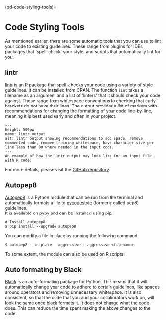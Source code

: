 (pd-code-styling-tools)=
# Code Styling Tools

As mentioned earlier, there are some automatic tools that you can use to lint your code to existing guidelines. These range from plugins for IDEs packages that 'spell-check' your style, and scripts that automatically lint for you.

## lintr

[lintr](https://cran.r-project.org/web/packages/lintr/lintr.pdf) is an R package that spell-checks your code using a variety of style guidelines.  It can be installed from CRAN. The function `lint` takes a filename as an argument and a list of 'linters' that it should check your code against. These range from whitespace conventions to checking that curly brackets do not have their lines. The output provides a list of markers with recommendations for changing the formatting of your code line-by-line, meaning it is best used early and often in your project.

```{figure} ../../figures/lintr-output.*
---
height: 500px
name: lintr_output
alt: lintr output showing recommendations to add space, remove commented code, remove training whitespace, have character size per line less than 80 where needed in the input code.
---
An example of how the lintr output may look like for an input file with R code.
```

For more details, please visit the [GitHub repository](https://github.com/jimhester/lintr).

## Autopep8

[Autopep8](https://pypi.org/project/autopep8/) is a Python module that can be run from the terminal and automatically formats a file to [pycodestyle](https://github.com/PyCQA/pycodestyle) (formerly called pep8) guidelines.  
It is available on [pypy](https://pypi.org) and can be installed using pip.

```
# Install autopep8
$ pip install --upgrade autopep8
```

You can modify a file in place by running the following command:

```
$ autopep8 --in-place --aggressive --aggressive <filename>
```

To some extent, the module can also be used on R scripts!

## Auto formating by Black

[Black](https://black.readthedocs.io/en/stable/) is an auto-formating package for Python. This means that it will automatically change your code to adhere to certain guidelines, like spaces around operators and removing unnecessary whitespace. It is also consistent, so that the code that you and your collaborators work on, will look the same once black formats it. It does not change what the code does. This can reduce the time spent making the above changes to the code.

